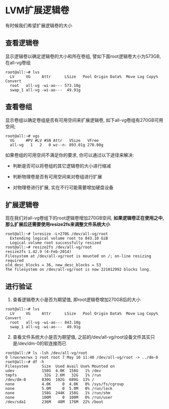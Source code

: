 # LVM扩展逻辑卷

有时候我们希望扩展逻辑卷的大小

## 查看逻辑卷

显示逻辑卷以确定逻辑卷的大小和所在卷组, 譬如下面root逻辑卷大小为573GB, 在all-vg卷组

```
root@all:~# lvs
  LV     VG     Attr      LSize   Pool Origin Data%  Move Log Copy%  Convert
  root   all-vg -wi-ao--- 573.10g                                           
  swap_1 all-vg -wi-ao---  49.91g  
```

## 查看卷组

显示卷组以确定卷组是否有可用空间来扩展逻辑卷, 如下all-vg卷组有270GB可用空间;

```
root@all:~# vgs
  VG     #PV #LV #SN Attr   VSize   VFree  
  all-vg   1   2   0 wz--n- 893.01g 270.00g
```

如果卷组的可用空间不满足你的要求, 你可以通过以下途径来解决:

* 判断是否可以将卷组的其它逻辑卷的大小进行缩减

* 判断物理卷是否有可用空间来对卷组进行扩展

* 对物理卷进行扩展, 实在不行可能需要增加硬盘设备

## 扩展逻辑卷

现在我们对all-vg卷组下的root逻辑卷增加270GB空间, **如果逻辑卷正在使用之中, 那么扩展后还需要使用resize2fs来调整文件系统大小**

```
root@all:~# lvresize -L+270G /dev/all-vg/root 
  Extending logical volume root to 843.10 GiB
  Logical volume root successfully resized
root@all:~# resize2fs /dev/all-vg/root 
resize2fs 1.42.9 (4-Feb-2014)
Filesystem at /dev/all-vg/root is mounted on /; on-line resizing required
old_desc_blocks = 36, new_desc_blocks = 53
The filesystem on /dev/all-vg/root is now 221012992 blocks long.

```

## 进行验证

1. 查看逻辑卷大小是否为期望值, 即root逻辑卷增加270GB后的大小
```
root@all:~# lvs
  LV     VG     Attr      LSize   Pool Origin Data%  Move Log Copy%  Convert
  root   all-vg -wi-ao--- 843.10g                                           
  swap_1 all-vg -wi-ao---  49.91g
```

2. 查看文件系统大小是否为期望值, 之前的/dev/all-vg/root设备文件其实只是/dev/dm-0的软连接而已
```
root@all:/# ls -lsh /dev/all-vg/root 
0 lrwxrwxrwx 1 root root 7 May 10 11:40 /dev/all-vg/root -> ../dm-0
root@all:~# df -h
Filesystem      Size  Used Avail Use% Mounted on
udev            158G  4.0K  158G   1% /dev
tmpfs            32G  2.6M   32G   1% /run
/dev/dm-0       830G  102G  689G  13% /
none            4.0K     0  4.0K   0% /sys/fs/cgroup
none            5.0M     0  5.0M   0% /run/lock
none            158G  244K  158G   1% /run/shm
none            100M     0  100M   0% /run/user
/dev/sda1       236M   48M  176M  22% /boot
```